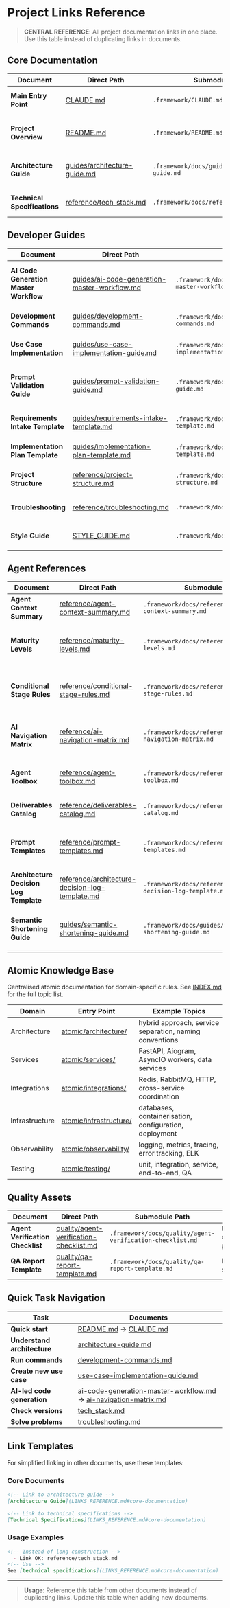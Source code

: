 # Project Links Reference

> **CENTRAL REFERENCE**: All project documentation links in one place. Use this table instead of duplicating links in documents.

<a id="core-documentation"></a>
## Core Documentation

| Document | Direct Path | Submodule Path | Purpose |
|----------|-------------|----------------|---------|
| **Main Entry Point** | [CLAUDE.md](../CLAUDE.md) | `.framework/CLAUDE.md` | Complete developer guide |
| **Project Overview** | [README.md](../README.md) | `.framework/README.md` | Project introduction and quick start |
| **Architecture Guide** | [guides/architecture-guide.md](guides/architecture-guide.md) | `.framework/docs/guides/architecture-guide.md` | Canonical source of architectural principles |
| **Technical Specifications** | [reference/tech_stack.md](reference/tech_stack.md) | `.framework/docs/reference/tech_stack.md` | Technology versions and configurations |

<a id="developer-guides"></a>
## Developer Guides

| Document | Direct Path | Submodule Path | Purpose |
|----------|-------------|----------------|---------|
| **AI Code Generation Master Workflow** | [guides/ai-code-generation-master-workflow.md](guides/ai-code-generation-master-workflow.md) | `.framework/docs/guides/ai-code-generation-master-workflow.md` | Complete 7-stage AI process (unified workflow) |
| **Development Commands** | [guides/development-commands.md](guides/development-commands.md) | `.framework/docs/guides/development-commands.md` | All development commands |
| **Use Case Implementation** | [guides/use-case-implementation-guide.md](guides/use-case-implementation-guide.md) | `.framework/docs/guides/use-case-implementation-guide.md` | Step-by-step creation of new use cases |
| **Prompt Validation Guide** | [guides/prompt-validation-guide.md](guides/prompt-validation-guide.md) | `.framework/docs/guides/prompt-validation-guide.md` | Mandatory intake checklist before work starts |
| **Requirements Intake Template** | [guides/requirements-intake-template.md](guides/requirements-intake-template.md) | `.framework/docs/guides/requirements-intake-template.md` | Structured capture of inputs |
| **Implementation Plan Template** | [guides/implementation-plan-template.md](guides/implementation-plan-template.md) | `.framework/docs/guides/implementation-plan-template.md` | Planning artefact for approval |
| **Project Structure** | [reference/project-structure.md](reference/project-structure.md) | `.framework/docs/reference/project-structure.md` | Directory and file organization |
| **Troubleshooting** | [reference/troubleshooting.md](reference/troubleshooting.md) | `.framework/docs/reference/troubleshooting.md` | Diagnostics and problem solving |
| **Style Guide** | [STYLE_GUIDE.md](STYLE_GUIDE.md) | `.framework/docs/STYLE_GUIDE.md` | Documentation formatting standards |

<a id="agent-references"></a>
## Agent References

| Document | Direct Path | Submodule Path | Purpose |
|----------|-------------|----------------|---------|
| **Agent Context Summary** | [reference/agent-context-summary.md](reference/agent-context-summary.md) | `.framework/docs/reference/agent-context-summary.md` | Quick orientation for AI agents |
| **Maturity Levels** | [reference/maturity-levels.md](reference/maturity-levels.md) | `.framework/docs/reference/maturity-levels.md` | 4 incremental levels from PoC to Production |
| **Conditional Stage Rules** | [reference/conditional-stage-rules.md](reference/conditional-stage-rules.md) | `.framework/docs/reference/conditional-stage-rules.md` | Stage skipping rules per maturity level |
| **AI Navigation Matrix** | [reference/ai-navigation-matrix.md](reference/ai-navigation-matrix.md) | `.framework/docs/reference/ai-navigation-matrix.md` | Exact document mapping per workflow stage |
| **Agent Toolbox** | [reference/agent-toolbox.md](reference/agent-toolbox.md) | `.framework/docs/reference/agent-toolbox.md` | Machine-friendly command catalog |
| **Deliverables Catalog** | [reference/deliverables-catalog.md](reference/deliverables-catalog.md) | `.framework/docs/reference/deliverables-catalog.md` | Required artefacts and storage rules |
| **Prompt Templates** | [reference/prompt-templates.md](reference/prompt-templates.md) | `.framework/docs/reference/prompt-templates.md` | Reusable prompts for clarification and reporting |
| **Architecture Decision Log Template** | [reference/architecture-decision-log-template.md](reference/architecture-decision-log-template.md) | `.framework/docs/reference/architecture-decision-log-template.md` | Standardised ADR format |
| **Semantic Shortening Guide** | [guides/semantic-shortening-guide.md](guides/semantic-shortening-guide.md) | `.framework/docs/guides/semantic-shortening-guide.md` | 3-part service naming formula and decision tree |

<a id="ide-rules-and-patterns"></a>
## Atomic Knowledge Base

Centralised atomic documentation for domain-specific rules. See [INDEX.md](INDEX.md) for the full topic list.

| Domain | Entry Point | Example Topics |
|--------|-------------|----------------|
| Architecture | [atomic/architecture/](atomic/architecture/) | hybrid approach, service separation, naming conventions |
| Services | [atomic/services/](atomic/services/) | FastAPI, Aiogram, AsyncIO workers, data services |
| Integrations | [atomic/integrations/](atomic/integrations/) | Redis, RabbitMQ, HTTP, cross-service coordination |
| Infrastructure | [atomic/infrastructure/](atomic/infrastructure/) | databases, containerisation, configuration, deployment |
| Observability | [atomic/observability/](atomic/observability/) | logging, metrics, tracing, error tracking, ELK |
| Testing | [atomic/testing/](atomic/testing/) | unit, integration, service, end-to-end, QA |

<a id="quality-assets"></a>
## Quality Assets

| Document | Direct Path | Submodule Path | Purpose |
|----------|-------------|----------------|---------|
| **Agent Verification Checklist** | [quality/agent-verification-checklist.md](quality/agent-verification-checklist.md) | `.framework/docs/quality/agent-verification-checklist.md` | Mandatory quality gates |
| **QA Report Template** | [quality/qa-report-template.md](quality/qa-report-template.md) | `.framework/docs/quality/qa-report-template.md` | Final QA summary |

<a id="quick-task-navigation"></a>
## Quick Task Navigation

| Task | Documents |
|------|-----------|
| **Quick start** | [README.md](../README.md) → [CLAUDE.md](../CLAUDE.md) |
| **Understand architecture** | [architecture-guide.md](guides/architecture-guide.md) |
| **Run commands** | [development-commands.md](guides/development-commands.md) |
| **Create new use case** | [use-case-implementation-guide.md](guides/use-case-implementation-guide.md) |
| **AI-led code generation** | [ai-code-generation-master-workflow.md](guides/ai-code-generation-master-workflow.md) → [ai-navigation-matrix.md](reference/ai-navigation-matrix.md) |
| **Check versions** | [tech_stack.md](reference/tech_stack.md) |
| **Solve problems** | [troubleshooting.md](reference/troubleshooting.md) |

## Link Templates

For simplified linking in other documents, use these templates:

### Core Documents
```markdown
<!-- Link to architecture guide -->
[Architecture Guide](LINKS_REFERENCE.md#core-documentation)

<!-- Link to technical specifications -->
[Technical Specifications](LINKS_REFERENCE.md#core-documentation)
```

### Usage Examples
```markdown
<!-- Instead of long construction -->
  - Link OK: reference/tech_stack.md
<!-- Use -->
See [technical specifications](LINKS_REFERENCE.md#core-documentation)
```

---

> **Usage**: Reference this table from other documents instead of duplicating links. Update this table when adding new documents.
